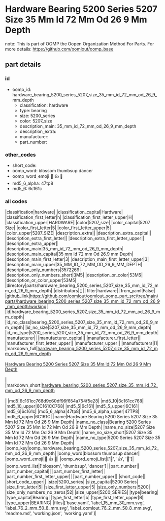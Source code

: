 # Hardware Bearing 5200 Series 5207 Size 35 Mm Id 72 Mm Od 26 9 Mm Depth  

note: This is part of OOMP the Oopen Organization Method For Parts. For more details: https://github.com/oomlout/oomp_base

##  part details





### id
* oomp_id: hardware_bearing_5200_series_5207_size_35_mm_id_72_mm_od_26_9_mm_depth
  * classification: hardware
  * type: bearing
  * size: 5200_series
  * color: 5207_size
  * description_main: 35_mm_id_72_mm_od_26_9_mm_depth
  * description_extra: 
  * manufacturer: 
  * part_number: 

### other_codes
* short_code: 
* oomp_word: blossom thumbsup dancer
* oomp_word_emoji :blossom: :thumbsup: :dancer:
* md5_6_alpha: 47tp8
* md5_6: 6c161c

### all codes 
|classification|hardware|
|classification_capital|Hardware|
|classification_first_letter|h|
|classification_first_letter_upper|H|
|classification_upper|HARDWARE|
|color|5207_size|
|color_capital|5207 Size|
|color_first_letter|5|
|color_first_letter_upper|5|
|color_upper|5207_SIZE|
|description_extra||
|description_extra_capital||
|description_extra_first_letter||
|description_extra_first_letter_upper||
|description_extra_upper||
|description_main|35_mm_id_72_mm_od_26_9_mm_depth|
|description_main_capital|35 mm Id 72 mm Od 26.9 mm Depth|
|description_main_first_letter|3|
|description_main_first_letter_upper|3|
|description_main_upper|35_MM_ID_72_MM_OD_26_9_MM_DEPTH|
|description_only_numbers|3572269|
|description_only_numbers_short|3M5|
|description_or_color|53M5|
|description_or_color_upper|53M5|
|directory|parts/hardware_bearing_5200_series_5207_size_35_mm_id_72_mm_od_26_9_mm_depth|
|distributors|[]|
|filter|hardware|
|from_yaml|False|
|github_link|https://github.com/oomlout/oomlout_oomp_part_src/tree/main/parts/hardware_bearing_5200_series_5207_size_35_mm_id_72_mm_od_26_9_mm_depth/working|
|id|hardware_bearing_5200_series_5207_size_35_mm_id_72_mm_od_26_9_mm_depth|
|id_no_class|bearing_5200_series_5207_size_35_mm_id_72_mm_od_26_9_mm_depth|
|id_no_size|5207_size_35_mm_id_72_mm_od_26_9_mm_depth|
|id_no_type|5200_series_5207_size_35_mm_id_72_mm_od_26_9_mm_depth|
|manufacturer||
|manufacturer_capital||
|manufacturer_first_letter||
|manufacturer_first_letter_upper||
|manufacturer_upper||
|manufacturers|[]|
|markdown_full|[hardware_bearing_5200_series_5207_size_35_mm_id_72_mm_od_26_9_mm_depth](https://github.com/oomlout/oomlout_oomp_part_src/tree/main/parts/hardware_bearing_5200_series_5207_size_35_mm_id_72_mm_od_26_9_mm_depth/working)<br>[](https://github.com/oomlout/oomlout_oomp_part_src/tree/main/parts/hardware_bearing_5200_series_5207_size_35_mm_id_72_mm_od_26_9_mm_depth/working)<br>[Hardware Bearing 5200 Series 5207 Size 35 Mm Id 72 Mm Od 26 9 Mm Depth](https://github.com/oomlout/oomlout_oomp_part_src/tree/main/parts/hardware_bearing_5200_series_5207_size_35_mm_id_72_mm_od_26_9_mm_depth/working)<br><br>|
|markdown_short|[hardware_bearing_5200_series_5207_size_35_mm_id_72_mm_od_26_9_mm_depth](https://github.com/oomlout/oomlout_oomp_part_src/tree/main/parts/hardware_bearing_5200_series_5207_size_35_mm_id_72_mm_od_26_9_mm_depth/working)<br><br>|
|md5|6c161cc768d9c60df96f654a754f5e28|
|md5_10|6c161cc768|
|md5_10_upper|6C161CC768|
|md5_5|6c161|
|md5_5_upper|6C161|
|md5_6|6c161c|
|md5_6_alpha|47tp8|
|md5_6_alpha_upper|47TP8|
|md5_6_upper|6C161C|
|name|Hardware Bearing 5200 Series 5207 Size 35 Mm Id 72 Mm Od 26 9 Mm Depth|
|name_no_class|Bearing 5200 Series 5207 Size 35 Mm Id 72 Mm Od 26 9 Mm Depth|
|name_no_size|5207 Size 35 Mm Id 72 Mm Od 26 9 Mm Depth|
|name_no_size_short|5207 Size 35 Mm Id 72 Mm Od 26 9 Mm Depth|
|name_no_type|5200 Series 5207 Size 35 Mm Id 72 Mm Od 26 9 Mm Depth|
|oomp_key|oomp_hardware_bearing_5200_series_5207_size_35_mm_id_72_mm_od_26_9_mm_depth|
|oomp_word|blossom thumbsup dancer|
|oomp_word_emoji|:blossom: :thumbsup: :dancer:|
|oomp_word_emoji_list|[':blossom:', ':thumbsup:', ':dancer:']|
|oomp_word_list|['blossom', 'thumbsup', 'dancer']|
|part_number||
|part_number_capital||
|part_number_first_letter||
|part_number_first_letter_upper||
|part_number_upper||
|short_code||
|short_code_upper||
|size|5200_series|
|size_capital|5200 Series|
|size_first_letter|5|
|size_first_letter_upper|5|
|size_only_numbers|5200|
|size_only_numbers_no_zeros|52|
|size_upper|5200_SERIES|
|type|bearing|
|type_capital|Bearing|
|type_first_letter|b|
|type_first_letter_upper|B|
|type_upper|BEARING|
|files|['base.yaml', 'label_15_mm_30_mm.svg', 'label_76_2_mm_50_8_mm.svg', 'label_oomlout_76_2_mm_50_8_mm.svg', 'readme.md', 'working.json', 'working.yaml']|
